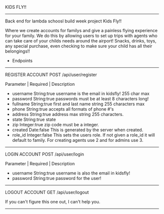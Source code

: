 KIDS FLY!!

---

Back end for lambda schoosl build week project Kids Fly!!

Where we create accounts for familys and give a painless flying experience for your family. We do this by allowing users to set up trips with agents who can take care of your childs needs around the airport! Snacks, drinks, toys, any special purchase, even checking to make sure your child has all their belongings!!

- Endpoints

---

REGISTER ACCOUNT
POST /api/user/register

Parameter | Required | Description

- username String:true username is the email in kidsfly! 255 char max
- password String:true passwords must be at least 8 characters long!
- fullname String:true first and last name string 255 characters max
- phone String:true accepts all formats of phone #'s
- address String:true address max string 255 characters.
- state String:true state
- zip Integer:true zip code must be a integer.
- created Date:false This is generated by the server when created.
- role_id Integer:false This sets the users role. If not given a role_id it will default to family. For creating agents use 2 and for admins use 3.

---

LOGIN ACCOUNT
POST /api/user/login

Parameter | Required | Description

- username String:true username is also the email in kidsfly!
- password String:true password for the user!

---

LOGOUT ACCOUNT
GET /api/user/logout

If you can't figure this one out, I can't help you.

---
